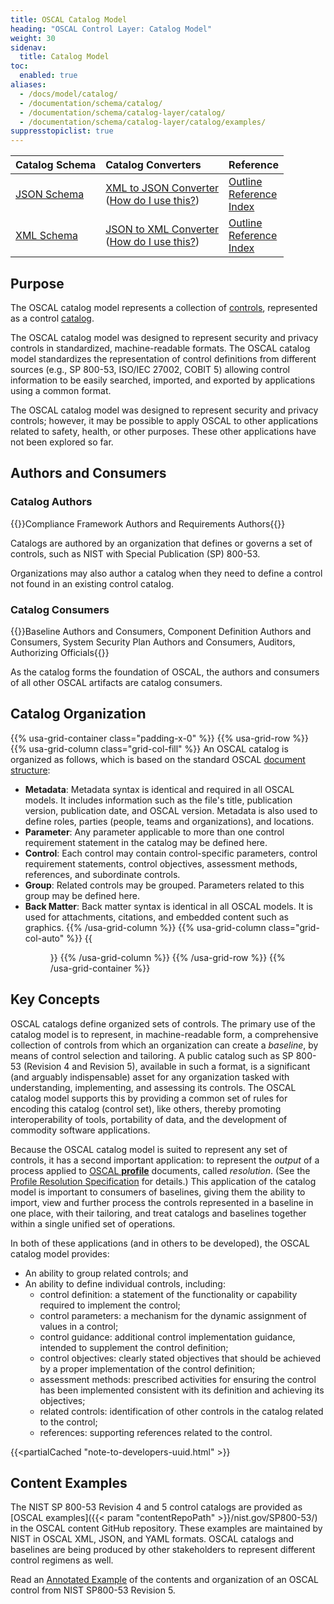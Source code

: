 ```yaml
---
title: OSCAL Catalog Model
heading: "OSCAL Control Layer: Catalog Model"
weight: 30
sidenav:
  title: Catalog Model
toc:
  enabled: true
aliases:
  - /docs/model/catalog/
  - /documentation/schema/catalog/
  - /documentation/schema/catalog-layer/catalog/
  - /documentation/schema/catalog-layer/catalog/examples/
suppresstopiclist: true
---
```


| Catalog Schema | Catalog Converters | Reference
|:--- |:--- |:--- |
| [JSON Schema](https://pages.nist.gov/OSCAL-Reference/release-assets/latest/oscal_catalog_schema.json) | [XML to JSON Converter](https://pages.nist.gov/OSCAL-Reference/release-assets/latest/oscal_catalog_xml-to-json-converter.xsl)<br />([How do I use this?](https://github.com/usnistgov/OSCAL/tree/main/json#converting-oscal-xml-content-to-json)) | [Outline](https://pages.nist.gov/OSCAL-Reference/models/latest/catalog/json-outline/)<br />[Reference](https://pages.nist.gov/OSCAL-Reference/models/latest/catalog/json-reference/)<br />[Index](https://pages.nist.gov/OSCAL-Reference/models/latest/catalog/json-index/) |
| [XML Schema](https://pages.nist.gov/OSCAL-Reference/release-assets/latest/oscal_catalog_schema.xsd) | [JSON to XML Converter](https://pages.nist.gov/OSCAL-Reference/release-assets/latest/oscal_catalog_json-to-xml-converter.xsl)<br />([How do I use this?](https://github.com/usnistgov/OSCAL/tree/main/xml#converting-oscal-json-content-to-xml)) | [Outline](https://pages.nist.gov/OSCAL-Reference/models/latest/catalog/xml-outline/)<br />[Reference](https://pages.nist.gov/OSCAL-Reference/models/latest/catalog/xml-reference/)<br />[Index](https://pages.nist.gov/OSCAL-Reference/models/latest/catalog/xml-index/) |

## Purpose

The OSCAL catalog model represents a collection of [controls](/concepts/terminology/#control), represented as a control [catalog](/concepts/terminology/#catalog).

The OSCAL catalog model was designed to represent security and privacy controls in standardized, machine-readable formats. The OSCAL catalog model standardizes the representation of control definitions from different sources (e.g., SP 800-53, ISO/IEC 27002, COBIT 5) allowing control information to be easily searched, imported, and exported by applications using a common format.

The OSCAL catalog model was designed to represent security and privacy controls; however, it may be possible to apply OSCAL to other applications related to safety, health, or other purposes. These other applications have not been explored so far.

## Authors and Consumers

### Catalog Authors

{{<callout>}}Compliance Framework Authors and Requirements Authors{{</callout>}}

Catalogs are authored by an organization that defines or governs a set of controls, such as NIST with Special Publication (SP) 800-53.

Organizations may also author a catalog when they need to define a control not found in an existing control catalog.

### Catalog Consumers

{{<callout>}}Baseline Authors and Consumers, Component Definition Authors and Consumers, System Security Plan Authors and Consumers, Auditors, Authorizing Officials{{</callout>}}

As the catalog forms the foundation of OSCAL, the authors and consumers of all other OSCAL artifacts are catalog consumers.

## Catalog Organization

{{% usa-grid-container class="padding-x-0" %}}
{{% usa-grid-row %}}
{{% usa-grid-column class="grid-col-fill" %}}
An OSCAL catalog is organized as follows, which is based on the standard OSCAL [document structure](/concepts/layer/overview/#general-model-organization):
- **Metadata**: Metadata syntax is identical and required in all OSCAL models. It includes information such as the file's title, publication version, publication date, and OSCAL version. Metadata is also used to define roles, parties (people, teams and organizations), and locations.
- **Parameter**: Any parameter applicable to more than one control requirement statement in the catalog may be defined here.
- **Control**: Each control may contain control-specific parameters, control requirement statements, control objectives, assessment methods, references, and subordinate controls.
- **Group**: Related controls may be grouped. Parameters related to this group may be defined here.
- **Back Matter**: Back matter syntax is identical in all OSCAL models. It is used for attachments, citations, and embedded content such as graphics.
{{% /usa-grid-column %}}
{{% usa-grid-column class="grid-col-auto" %}}
{{<figure src="catalog-model.svg" alt="A diagram depicting the catalog model. As described in the text, within the larger catalog model box, it shows a metadata at the top, followed by a parameter box, control box, group box, and finally a back matter box." class="maxw-full margin-top-0">}}
{{% /usa-grid-column %}}
{{% /usa-grid-row %}}
{{% /usa-grid-container %}}

## Key Concepts

OSCAL catalogs define organized sets of controls. The primary use of the catalog model is to represent, in machine-readable form, a comprehensive collection of controls from which an organization can create a *baseline*, by means of control selection and tailoring. A public catalog such as SP 800-53 (Revision 4 and Revision 5), available in such a format, is a significant (and arguably indispensable) asset for any organization tasked with understanding, implementing, and assessing its controls. The OSCAL catalog model supports this by providing a common set of rules for encoding this catalog (control set), like others, thereby promoting interoperability of tools, portability of data, and the development of commodity software applications.

Because the OSCAL catalog model is suited to represent any set of controls, it has a second important application: to represent the *output* of a process applied to [OSCAL **profile**](../profile/) documents, called *resolution*. (See the [Profile Resolution Specification](../../../processing/profile-resolution/) for details.) This application of the catalog model is important to consumers of baselines, giving them the ability to import, view and further process the controls represented in a baseline in one place, with their tailoring, and treat catalogs and baselines together within a single unified set of operations.

In both of these applications (and in others to be developed), the OSCAL catalog model provides:

* An ability to group related controls; and
* An ability to define individual controls, including:
  * control definition: a statement of the functionality or capability required to implement the control;
  * control parameters: a mechanism for the dynamic assignment of values in a control;
  * control guidance: additional control implementation guidance, intended to supplement the control definition;
  * control objectives: clearly stated objectives that should be achieved by a proper implementation of the control definition;
  * assessment methods: prescribed activities for ensuring the control has been implemented consistent with its definition and achieving its objectives;
  * related controls: identification of other controls in the catalog related to the control;
  * references: supporting references related to the control.

{{<partialCached "note-to-developers-uuid.html" >}}

## Content Examples

The NIST SP 800-53 Revision 4 and 5 control catalogs are provided as [OSCAL examples]({{< param "contentRepoPath" >}}/nist.gov/SP800-53/) in the OSCAL content GitHub repository. These examples are maintained by NIST in OSCAL XML, JSON, and YAML formats. OSCAL catalogs and baselines are being produced by other stakeholders to represent different control regimens as well.

Read an [Annotated Example](sp800-53rev5-example/) of the contents and organization of an OSCAL control from NIST SP800-53 Revision 5.
